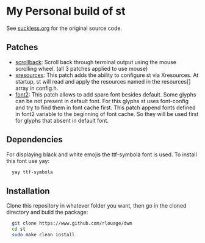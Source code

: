# My Personal build of st
See [suckless.org](https://st.suckless.org "dwm.suckless.org") for the original source code.


## Patches
- [scrollback](https://st.suckless.org/patches/scrollback/ "scrollback"): Scroll back through terminal output using the mouse scrolling wheel. (all 3 patches applied to use mouse)
- [xresources](https://st.suckless.org/patches/xresources/ "xresources"): This patch adds the ability to configure st via Xresources. At startup, st will read and apply the resources named in the resources[] array in config.h.
- [font2](https://st.suckless.org/patches/font2/ "font2"): This patch allows to add spare font besides default. Some glyphs can be not present in default font. For this glyphs st uses font-config and try to find them in font cache first. This patch append fonts defined in font2 variable to the beginning of font cache. So they will be used first for glyphs that absent in default font.


## Dependencies

For displaying black and white emojis the ttf-symbola font is used. To install this font use yay:

```bash
  yay ttf-symbola
```

## Installation
Clone this repository in whatever folder you want, then go in the cloned directory and build the package:

```bash
  git clone https://www.github.com/rlouage/dwm
  cd st
  sudo make clean install
```
